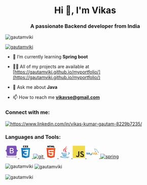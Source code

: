 <h1 align="center">Hi 👋, I'm Vikas</h1>
<h3 align="center">A passionate Backend developer from India</h3>
<img align="right" width="400px" src="https://mysterybusinessnews.com/wp-content/uploads/2022/04/Hire-Full-Time-Developer.png" alt="">


<p align="left"> <img src="https://komarev.com/ghpvc/?username=gautamviki&label=Profile%20views&color=0e75b6&style=flat" alt="gautamviki" /> </p>

<p align="left"> <a href="https://github.com/ryo-ma/github-profile-trophy"><img src="https://github-profile-trophy.vercel.app/?username=gautamviki" alt="gautamviki" /></a> </p>

- 🌱 I’m currently learning **Spring boot**

- 👨‍💻 All of my projects are available at [https://gautamviki.github.io/myportfolio/](https://gautamviki.github.io/myportfolio/)

- 💬 Ask me about **Java**

- 📫 How to reach me **vikavse@gmail.com**

<h3 align="left">Connect with me:</h3>
<p align="left">
<a href="https://linkedin.com/in/https://www.linkedin.com/in/vikas-kumar-gautam-8229b7235/" target="blank"><img align="center" src="https://raw.githubusercontent.com/rahuldkjain/github-profile-readme-generator/master/src/images/icons/Social/linked-in-alt.svg" alt="https://www.linkedin.com/in/vikas-kumar-gautam-8229b7235/" height="30" width="40" /></a>
</p>

<h3 align="left">Languages and Tools:</h3>
<p align="left"> <a href="https://getbootstrap.com" target="_blank" rel="noreferrer"> <img src="https://raw.githubusercontent.com/devicons/devicon/master/icons/bootstrap/bootstrap-plain-wordmark.svg" alt="bootstrap" width="40" height="40"/> </a> <a href="https://www.w3schools.com/css/" target="_blank" rel="noreferrer"> <img src="https://raw.githubusercontent.com/devicons/devicon/master/icons/css3/css3-original-wordmark.svg" alt="css3" width="40" height="40"/> </a> <a href="https://git-scm.com/" target="_blank" rel="noreferrer"> <img src="https://www.vectorlogo.zone/logos/git-scm/git-scm-icon.svg" alt="git" width="40" height="40"/> </a> <a href="https://www.w3.org/html/" target="_blank" rel="noreferrer"> <img src="https://raw.githubusercontent.com/devicons/devicon/master/icons/html5/html5-original-wordmark.svg" alt="html5" width="40" height="40"/> </a> <a href="https://www.java.com" target="_blank" rel="noreferrer"> <img src="https://raw.githubusercontent.com/devicons/devicon/master/icons/java/java-original.svg" alt="java" width="40" height="40"/> </a> <a href="https://developer.mozilla.org/en-US/docs/Web/JavaScript" target="_blank" rel="noreferrer"> <img src="https://raw.githubusercontent.com/devicons/devicon/master/icons/javascript/javascript-original.svg" alt="javascript" width="40" height="40"/> </a> <a href="https://www.mysql.com/" target="_blank" rel="noreferrer"> <img src="https://raw.githubusercontent.com/devicons/devicon/master/icons/mysql/mysql-original-wordmark.svg" alt="mysql" width="40" height="40"/> </a> <a href="https://spring.io/" target="_blank" rel="noreferrer"> <img src="https://www.vectorlogo.zone/logos/springio/springio-icon.svg" alt="spring" width="40" height="40"/> </a> </p>

<p><img align="left" src="https://github-readme-stats.vercel.app/api/top-langs?username=gautamviki&show_icons=true&locale=en&layout=compact" alt="gautamviki" /></p>

<p>&nbsp;<img align="center" src="https://github-readme-stats.vercel.app/api?username=gautamviki&show_icons=true&locale=en" alt="gautamviki" /></p>

<p><img align="center" src="https://github-readme-streak-stats.herokuapp.com/?user=gautamviki&" alt="gautamviki" /></p>

